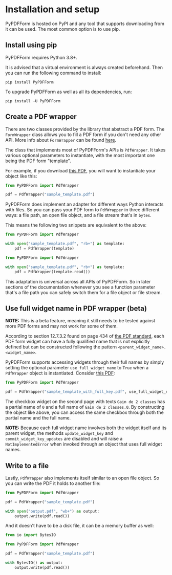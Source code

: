 # Installation and setup

PyPDFForm is hosted on PyPI and any tool that supports downloading from it can be used. 
The most common option is to use pip.

## Install using pip

PyPDFForm requires Python 3.8+.

It is advised that a virtual environment is always created beforehand. Then you can run the following command to install:

```shell
pip install PyPDFForm
```

To upgrade PyPDFForm as well as all its dependencies, run:

```shell
pip install -U PyPDFForm
```

## Create a PDF wrapper

There are two classes provided by the library that abstract a PDF form. The `FormWrapper` class allows you to fill a 
PDF form if you don't need any other API. More info about `FormWrapper` can be found 
[here](simple_fill.md).

The class that implements most of PyPDFForm's APIs is `PdfWrapper`. It takes various optional parameters to instantiate, 
with the most important one being the PDF form "template".

For example, if you download [this PDF](https://github.com/chinapandaman/PyPDFForm/raw/master/pdf_samples/sample_template.pdf), 
you will want to instantiate your object like this:

```python
from PyPDFForm import PdfWrapper

pdf = PdfWrapper("sample_template.pdf")
```

PyPDFForm does implement an adapter for different ways Python interacts with files. So you can pass your PDF form to 
`PdfWrapper` in three different ways: a file path, an open file object, and a file stream that's in `bytes`.

This means the following two snippets are equivalent to the above:

```python
from PyPDFForm import PdfWrapper

with open("sample_template.pdf", "rb+") as template:
    pdf = PdfWrapper(template)
```

```python
from PyPDFForm import PdfWrapper

with open("sample_template.pdf", "rb+") as template:
    pdf = PdfWrapper(template.read())
```

This adaptation is universal across all APIs of PyPDFForm. So in later sections of the documentation whenever you see 
a function parameter that's a file path you can safely switch them for a file object or file stream.

## Use full widget name in PDF wrapper (beta)

**NOTE:** This is a beta feature, meaning it still needs to be tested against more PDF forms and may not work for 
some of them.

According to section 12.7.3.2 found on page 434 of [the PDF standard](https://opensource.adobe.com/dc-acrobat-sdk-docs/pdfstandards/PDF32000_2008.pdf), each PDF form widget can have a fully qualified name that is not explicitly defined but can be constructed following the pattern `<parent_widget_name>.<widget_name>`.

PyPDFForm supports accessing widgets through their full names by simply setting the optional parameter `use_full_widget_name` to `True` when a `PdfWrapper` object is instantiated. Consider [this PDF](https://github.com/chinapandaman/PyPDFForm/raw/master/pdf_samples/sample_template_with_full_key.pdf):

```python
from PyPDFForm import PdfWrapper

pdf = PdfWrapper("sample_template_with_full_key.pdf", use_full_widget_name=True)
```

The checkbox widget on the second page with texts `Gain de 2 classes` has a partial name of `0` and a full name of `Gain de 2 classes.0`. By constructing the object like above, you can access the same checkbox through both the partial name and the full name.

**NOTE:** Because each full widget name involves both the widget itself and its parent widget, the methods `update_widget_key` and `commit_widget_key_updates` are disabled and will raise a `NotImplementedError` when invoked through an object that uses full widget names.

## Write to a file

Lastly, `PdfWrapper` also implements itself similar to an open file object. So you can write the PDF it holds to another 
file:

```python
from PyPDFForm import PdfWrapper

pdf = PdfWrapper("sample_template.pdf")

with open("output.pdf", "wb+") as output:
    output.write(pdf.read())
```

And it doesn't have to be a disk file, it can be a memory buffer as well:

```python
from io import BytesIO

from PyPDFForm import PdfWrapper

pdf = PdfWrapper("sample_template.pdf")

with BytesIO() as output:
    output.write(pdf.read())
```

